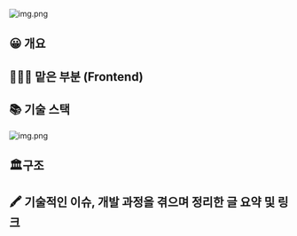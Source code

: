 ![img.png](https://user-images.githubusercontent.com/71599639/264277334-19e840d1-29be-491e-9fe6-771bd42d5ea4.png)

## 😀 개요

## 👩🏻‍💻 맡은 부분 (Frontend)

## 📚 기술 스택
![img.png](https://user-images.githubusercontent.com/71599639/264401481-393a9414-7afc-428f-a240-cbd042b3005b.png)

## 🏛️구조

## 🖍 기술적인 이슈, 개발 과정을 겪으며 정리한 글 요약 및 링크
